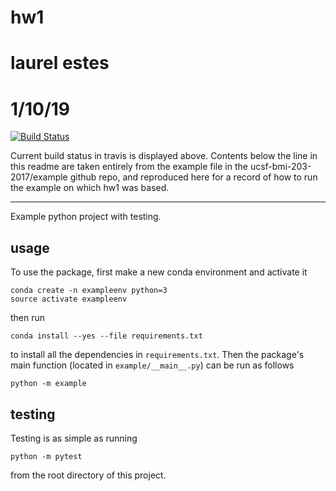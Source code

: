 # hw1
# laurel estes
# 1/10/19

[![Build Status](https://travis-ci.com/laueste/algorithms-ucsf-2019.svg?token=zRpn8zZpP78U6qyaUqA7&branch=master)](https://travis-ci.com/laueste/algorithms-ucsf-2019)

Current build status in travis is displayed above. Contents below the line in this readme are taken entirely from the example file in the ucsf-bmi-203-2017/example github repo, and reproduced here for a record of how to run the example on which hw1 was based.

_____________________________________________________________________

Example python project with testing.

## usage

To use the package, first make a new conda environment and activate it

```
conda create -n exampleenv python=3
source activate exampleenv
```

then run

```
conda install --yes --file requirements.txt
```

to install all the dependencies in `requirements.txt`. Then the package's
main function (located in `example/__main__.py`) can be run as follows

```
python -m example
```

## testing

Testing is as simple as running

```
python -m pytest
```

from the root directory of this project.
